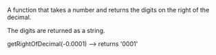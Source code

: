 A function that takes a number and returns the digits on the right of the decimal.

The digits are returned as a string.

getRightOfDecimal(-0.0001) --> returns '0001'